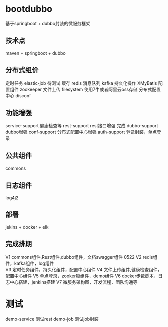 # bootdubbo
基于springboot + dubbo封装的微服务框架

## 技术点
maven + springboot + dubbo 

## 分布式组价
定时任务 elastic-job 待测试
缓存     redis
消息队列  kafka
持久化操作  XMyBatis
配置组件    zookeeper
文件上传     filesystem   使用7牛或者阿里云oss存储
分布式配置中心   disconf 
## 功能增强
service-support  健康检查等
rest-support    rest接口增强   完成
dubbo-support   dubbo增强
conf-support    分布式配置中心增强
auth-support    登录封装，单点登录

## 公共组件
commons 

## 日志组件
log4j2

## 部署
jekins + docker + elk 

## 完成排期

V1     commons组件,Rest组件,dubbo组件，文档swagger组件      0522
V2     redis组件，kafka组件，log组件               
V3     定时任务组件，持久化组件，配置中心组件
V4     文件上传组件,健康检查组件，配置中心组件
V5     单点登录，zooker锁组件，demo组件
V6     docker步数脚本，日志中心搭建，jenkins搭建
V7     微服务架构图，开发流程，团队沟通等



# 测试
demo-service  测试rest
demo-job      测试job封装
